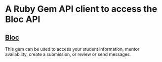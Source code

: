 # A Ruby Gem API client to access the Bloc API #

 ## [Bloc](bloc.io) ##
 
This gem can be used to access your student information, mentor availability, create a submission, or review or send messages.

